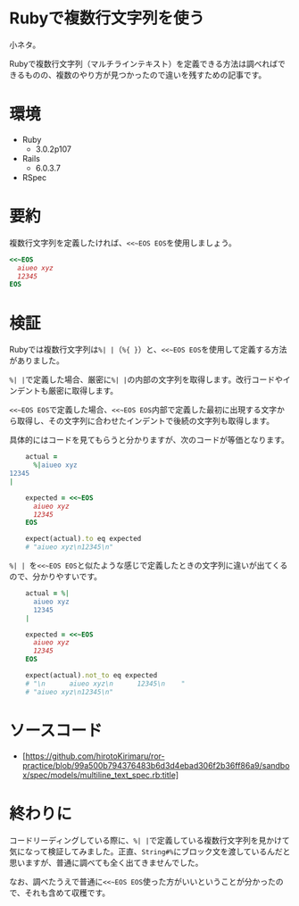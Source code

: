 # Rubyで複数行文字列を使う

小ネタ。
  
Rubyで複数行文字列（マルチラインテキスト）を定義できる方法は調べればできるものの、複数のやり方が見つかったので違いを残すための記事です。

# 環境
- Ruby
    - 3.0.2p107
- Rails
    - 6.0.3.7
- RSpec

# 要約

複数行文字列を定義したければ、```<<~EOS EOS```を使用しましょう。
  
```rb
<<~EOS
  aiueo xyz 
  12345
EOS
```

# 検証

Rubyでは複数行文字列は```%| |```（```%{ }```）と、```<<~EOS EOS```を使用して定義する方法がありました。
    
```%| |```で定義した場合、厳密に```%| |```の内部の文字列を取得します。改行コードやインデントも厳密に取得します。
  
```<<~EOS EOS```で定義した場合、```<<~EOS EOS```内部で定義した最初に出現する文字から取得し、その文字列に合わせたインデントで後続の文字列も取得します。
  
具体的にはコードを見てもらうと分かりますが、次のコードが等価となります。
  
```rb
    actual =
      %|aiueo xyz
12345
|

    expected = <<~EOS
      aiueo xyz
      12345
    EOS

    expect(actual).to eq expected
    # "aiueo xyz\n12345\n"
```

```%| | ```を```<<~EOS EOS```と似たような感じで定義したときの文字列に違いが出てくるので、分かりやすいです。

```rb
    actual = %|
      aiueo xyz
      12345
    |

    expected = <<~EOS
      aiueo xyz
      12345
    EOS

    expect(actual).not_to eq expected
    # "\n      aiueo xyz\n      12345\n    "
    # "aiueo xyz\n12345\n"
```  

# ソースコード

- [https://github.com/hirotoKirimaru/ror-practice/blob/99a500b794376483b6d3d4ebad306f2b36ff86a9/sandbox/spec/models/multiline_text_spec.rb:title]


# 終わりに

コードリーディングしている際に、```%| |```で定義している複数行文字列を見かけて気になって検証してみました。正直、```String#%```にブロック文を渡しているんだと思いますが、普通に調べても全く出てきませんでした。
  
なお、調べたうえで普通に```<<~EOS EOS```使った方がいいということが分かったので、それも含めて収穫です。
